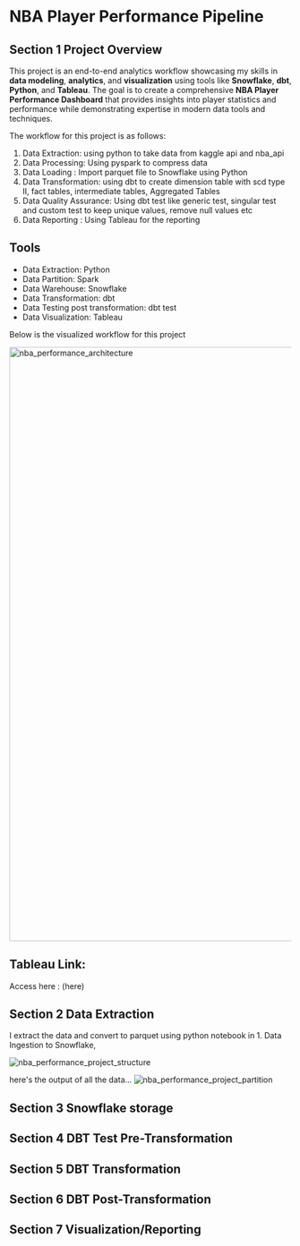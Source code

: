 # NBA Player Performance Pipeline

## Section 1 Project Overview

This project is an end-to-end analytics workflow showcasing my skills in **data modeling**, **analytics**, and **visualization** using tools like **Snowflake**, **dbt**, **Python**, and **Tableau**. The goal is to create a comprehensive **NBA Player Performance Dashboard** that provides insights into player statistics and performance while demonstrating expertise in modern data tools and techniques.

The workflow for this project is as follows:

1. Data Extraction: using python to take data from kaggle api and nba_api
2. Data Processing: Using pyspark to compress data
3. Data Loading : Import parquet file to Snowflake using Python
4. Data Transformation: using dbt to create dimension table with scd type II, fact tables, intermediate tables, Aggregated Tables
5. Data Quality Assurance: Using dbt test like generic test, singular test and custom test to keep unique values,  remove null values etc
6. Data Reporting : Using Tableau for the reporting


## Tools 

- Data Extraction: Python
- Data Partition: Spark
- Data Warehouse: Snowflake
- Data Transformation: dbt
- Data Testing post transformation: dbt test
- Data Visualization: Tableau

Below is the visualized workflow for this project

<img width="1062" alt="nba_performance_architecture" src="https://github.com/user-attachments/assets/8cec6884-c6e2-4196-af7d-cd98a4f29a9f">


## Tableau Link:

Access here : (here)


## Section 2 Data Extraction

I extract the data and convert to parquet using python notebook in 1. Data Ingestion to Snowflake,

![nba_performance_project_structure](https://github.com/user-attachments/assets/599ede48-38bc-4e05-b367-7fbeed41b56c)

here's the output of all the data...
![nba_performance_project_partition](https://github.com/user-attachments/assets/cbd5af07-7d7f-48eb-bdca-21afe644f8a6)


## Section 3 Snowflake storage

## Section 4 DBT Test Pre-Transformation


## Section 5 DBT Transformation


## Section 6 DBT Post-Transformation

## Section 7 Visualization/Reporting


